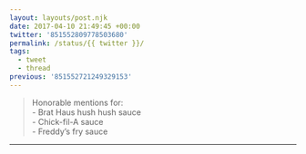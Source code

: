 ```yaml
---
layout: layouts/post.njk
date: 2017-04-10 21:49:45 +00:00
twitter: '851552809778503680'
permalink: /status/{{ twitter }}/
tags: 
  - tweet
  - thread
previous: '851552721249329153'
---
```


> Honorable mentions for:  
> \- Brat Haus hush hush sauce  
> \- Chick-fil-A sauce  
> \- Freddy’s fry sauce

---
